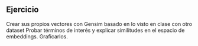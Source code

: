## Ejercicio

Crear sus propios vectores con Gensim basado en lo visto en clase con otro dataset
Probar términos de interés y explicar similitudes en el espacio de embeddings. Graficarlos.

